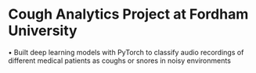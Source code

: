 # Cough Analytics Project at Fordham University
• Built deep learning models with PyTorch to classify audio recordings of different medical patients as coughs or snores in noisy environments
